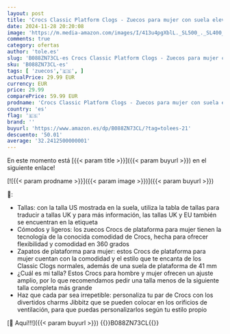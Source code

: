 ```yaml
---
layout: post
title: 'Crocs Classic Platform Clogs - Zuecos para mujer con suela elevada  Negro  38/39 EU'
date: 2024-11-28 20:20:08
image: 'https://m.media-amazon.com/images/I/413u4pgXblL._SL500_._SL400_.jpg'
comments: true
category: ofertas
author: 'tole.es'
slug: 'B088ZN73CL-es Crocs Classic Platform Clogs - Zuecos para mujer con suela...'
sku: 'B088ZN73CL-es'
tags: [ 'zuecos','🇪🇸', ]
actualPrice: 29.99 EUR
currency: EUR
price: 29.99
comparePrice: 59.99 EUR
prodname: 'Crocs Classic Platform Clogs - Zuecos para mujer con suela elevada  Negro  38/39 EU'
country: 'es'
flag: '🇪🇸'
brand: ''
buyurl: 'https://www.amazon.es/dp/B088ZN73CL/?tag=tolees-21'
descuento: '50.01'
average: '32.2412500000001'
---
```


En este momento está [{{< param title >}}]({{< param buyurl >}}) en el siguiente enlace!

[![{{< param prodname >}}]({{< param image >}})]({{< param buyurl >}})

🔎:

- Tallas: con la talla US mostrada en la suela, utiliza la tabla de tallas para traducir a tallas UK y para más información, las tallas UK y EU también se encuentran en la etiqueta
- Cómodos y ligeros: los zuecos Crocs de plataforma para mujer tienen la tecnología de la conocida comodidad de Crocs, hecha para ofrecer flexibilidad y comodidad en 360 grados
- Zapatos de plataforma para mujer: estos Crocs de plataforma para mujer cuentan con la comodidad y el estilo que te encanta de los Classic Clogs normales, además de una suela de plataforma de 41 mm
- ¿Cuál es mi talla? Estos Crocs para hombre y mujer ofrecen un ajuste amplio, por lo que recomendamos pedir una talla menos de la siguiente talla completa más grande
- Haz que cada par sea irrepetible: personaliza tu par de Crocs con los divertidos charms Jibbitz que se pueden colocar en los orificios de ventilación, para que puedas personalizarlos según tu estilo propio

[🛒 Aquí!!!]({{< param buyurl >}})
{{<world>}}B088ZN73CL{{</world>}}
